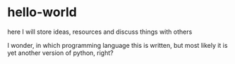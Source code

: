 # hello-world
here I will store ideas, resources and discuss things with others

I wonder, in which programming language this is written,
but most likely it is yet another version of python, right?
